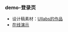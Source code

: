 ### demo-登录页

- 设计稿素材：[UIlabs的作品](http://www.sooui.com/wangye/20727.html)
- [在线演示](https://www.liangbb.top/demo-login/)
